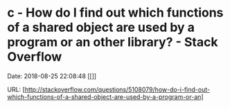 # c - How do I find out which functions of a shared object are used by a program or an other library? - Stack Overflow

Date: 2018-08-25 22:08:48
[[]]

URL: [http://stackoverflow.com/questions/5108079/how-do-i-find-out-which-functions-of-a-shared-object-are-used-by-a-program-or-an]
